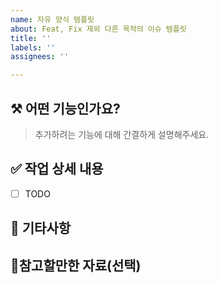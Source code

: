 ```yaml
---
name: 자유 양식 템플릿
about: Feat, Fix 제외 다른 목적의 이슈 템플릿
title: ''
labels: ''
assignees: ''

---
```


## ⚒️ 어떤 기능인가요?

> 추가하려는 기능에 대해 간결하게 설명해주세요.

## ✅ 작업 상세 내용

- [ ] TODO

## 📌 기타사항

## 📎참고할만한 자료(선택)
